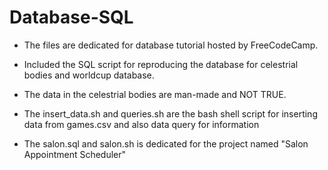 # Database-SQL

* The files are dedicated for database tutorial hosted by FreeCodeCamp.

* Included the SQL script for reproducing the database for celestrial bodies and worldcup database.

* The data in the celestrial bodies are man-made and NOT TRUE.

* The insert_data.sh and queries.sh are the bash shell script for inserting data from games.csv and also data query for information

* The salon.sql and salon.sh is dedicated for the project named "Salon Appointment Scheduler"

